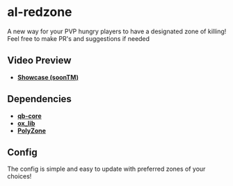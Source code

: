 # al-redzone


A new way for your PVP hungry players to have a designated zone of killing! Feel free to make PR's and suggestions if needed

## Video Preview
- <a href="">**Showcase (soonTM)**</a>

## Dependencies
- <a href="https://github.com/qbcore-framework/qb-core">**qb-core**</a>
- <a href="https://github.com/overextended/ox_lib">**ox_lib**</a> 
- <a href="https://github.com/mkafrin/PolyZone">**PolyZone**</a>

## Config

The config is simple and easy to update with preferred zones of your choices!
